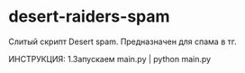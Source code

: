 # desert-raiders-spam
Слитый скрипт Desert spam. Предназначен для спама в тг.

ИНСТРУКЦИЯ:
1.Запускаем main.py | python main.py



